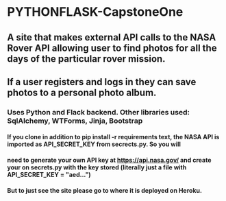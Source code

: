 # PYTHONFLASK-CapstoneOne

## A site that makes external API calls to the NASA Rover API allowing user to find photos for all the days of the particular rover mission.
## If a user registers and logs in they can save photos to a personal photo album. 

### Uses Python and Flack backend.  Other libraries used: SqlAlchemy, WTForms, Jinja, Bootstrap  

#### If you clone in addition to pip install -r requirements text, the NASA API is imported as API_SECRET_KEY from secrects.py.  So you will
#### need to generate your own API key at https://api.nasa.gov/ and create your on secrets.py with the key stored (literally just a file with API_SECRET_KEY = "aed...")
#### But to just see the site please go to where it is deployed on Heroku. 

